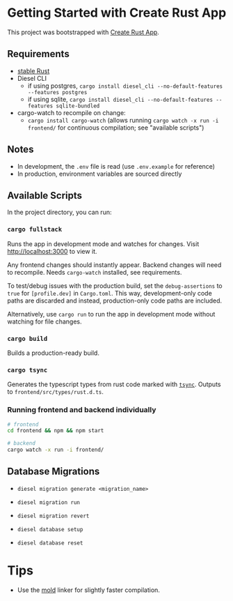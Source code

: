 # Getting Started with Create Rust App

This project was bootstrapped with [Create Rust App](https://github.com/wulf/create-rust-app).

## Requirements

- [stable Rust](https://www.rust-lang.org/tools/install)
- Diesel CLI 
  - if using postgres, `cargo install diesel_cli --no-default-features --features postgres`
  - if using sqlite, `cargo install diesel_cli --no-default-features --features sqlite-bundled`
- cargo-watch to recompile on change:
  - `cargo install cargo-watch` (allows running `cargo watch -x run -i frontend/` for continuous compilation; see "available scripts")

## Notes

- In development, the `.env` file is read (use `.env.example` for reference)
- In production, environment variables are sourced directly

## Available Scripts

In the project directory, you can run:

### `cargo fullstack`

Runs the app in development mode and watches for changes. Visit [http://localhost:3000](http://localhost:3000) to view it.

Any frontend changes should instantly appear. Backend changes will need to recompile.
Needs `cargo-watch` installed, see requirements.

To test/debug issues with the production build, set the `debug-assertions` to `true` for `[profile.dev]` in `Cargo.toml`. This way, development-only code paths are discarded and instead, production-only code paths are included.

Alternatively, use `cargo run` to run the app in development mode without watching for file changes.

### `cargo build`

Builds a production-ready build.

### `cargo tsync`

Generates the typescript types from rust code marked with [`tsync`](https://github.com/Wulf/tsync).
Outputs to `frontend/src/types/rust.d.ts`.

### Running frontend and backend individually

```sh
# frontend
cd frontend && npm && npm start
```

```sh
# backend
cargo watch -x run -i frontend/
```

## Database Migrations

- `diesel migration generate <migration_name>`
- `diesel migration run`
- `diesel migration revert`

- `diesel database setup`
- `diesel database reset`

# Tips
* Use the [mold](https://github.com/rui314/mold) linker for slightly faster compilation.
